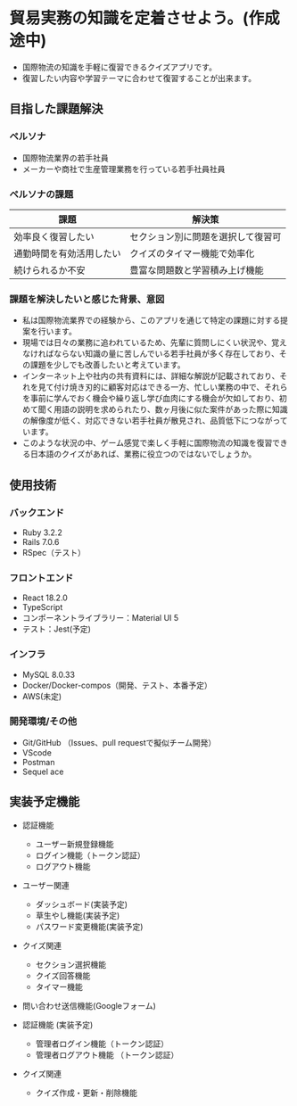 # 貿易実務の知識を定着させよう。(作成途中)
 
- 国際物流の知識を手軽に復習できるクイズアプリです。
- 復習したい内容や学習テーマに合わせて復習することが出来ます。

## 目指した課題解決
  ### ペルソナ
  - 国際物流業界の若手社員
  - メーカーや商社で生産管理業務を行っている若手社員社員
  
  ### ペルソナの課題
  | 課題                       | 解決策                        |
  | ------------------------- | ---------------------------- |
  | 効率良く復習したい      	 |  セクション別に問題を選択して復習可|
  | 通勤時間を有効活用したい      |   クイズのタイマー機能で効率化    |
  | 続けられるか不安      	     |  豊富な問題数と学習積み上げ機能   |


  ### 課題を解決したいと感じた背景、意図
  - 私は国際物流業界での経験から、このアプリを通じて特定の課題に対する提案を行います。
  - 現場では日々の業務に追われているため、先輩に質問しにくい状況や、覚えなければならない知識の量に苦しんでいる若手社員が多く存在しており、その課題を少しでも改善したいと考えています。
  - インターネット上や社内の共有資料には、詳細な解説が記載されており、それを見て付け焼き刃的に顧客対応はできる一方、忙しい業務の中で、それらを事前に学んでおく機会や繰り返し学び血肉にする機会が欠如しており、初めて聞く用語の説明を求められたり、数ヶ月後に似た案件があった際に知識の解像度が低く、対応できない若手社員が散見され、品質低下につながっています。
  - このような状況の中、ゲーム感覚で楽しく手軽に国際物流の知識を復習できる日本語のクイズがあれば、業務に役立つのではないでしょうか。


## 使用技術
### バックエンド
* Ruby 3.2.2
* Rails 7.0.6
* RSpec（テスト）

### フロントエンド
* React 18.2.0
* TypeScript
* コンポーネントライブラリー：Material UI 5
* テスト：Jest(予定)

### インフラ
* MySQL 8.0.33
* Docker/Docker-compos（開発、テスト、本番予定）
* AWS(未定)

### 開発環境/その他
* Git/GitHub （Issues、pull requestで擬似チーム開発）
* VScode
* Postman
* Sequel ace

## 実装予定機能
* 認証機能
    * ユーザー新規登録機能
    * ログイン機能（トークン認証）
    * ログアウト機能
* ユーザー関連
    * ダッシュボード(実装予定)
    * 草生やし機能(実装予定)
    * パスワード変更機能(実装予定)
* クイズ関連
    * セクション選択機能
    * クイズ回答機能
    * タイマー機能
* 問い合わせ送信機能(Googleフォーム)

* 認証機能 (実装予定)
    * 管理者ログイン機能（トークン認証）
    * 管理者ログアウト機能 （トークン認証）
* クイズ関連
    * クイズ作成・更新・削除機能
